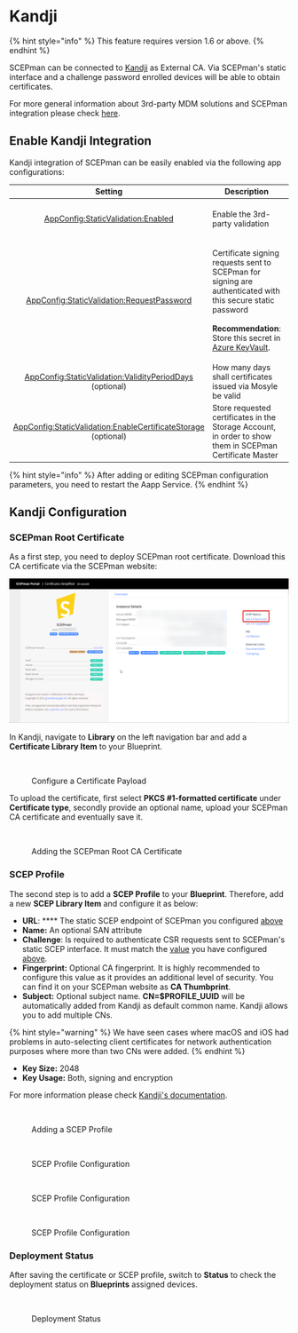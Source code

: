 # Kandji

{% hint style="info" %}
This feature requires version 1.6 or above.
{% endhint %}

SCEPman can be connected to [Kandji](https://www.kandji.io/) as External CA. Via SCEPman's static interface and a challenge password enrolled devices will be able to obtain certificates.

For more general information about 3rd-party MDM solutions and SCEPman integration please check [here](./).

## Enable Kandji Integration

Kandji integration of SCEPman can be easily enabled via the following app configurations:

|                                                                                            Setting                                                                                           | Description                                                                                                                                                                                                                                                                                              |                     Value                    |
| :------------------------------------------------------------------------------------------------------------------------------------------------------------------------------------------: | -------------------------------------------------------------------------------------------------------------------------------------------------------------------------------------------------------------------------------------------------------------------------------------------------------- | :------------------------------------------: |
|                        [AppConfig:StaticValidation:Enabled](../../advanced-configuration/application-settings/static-validation.md#appconfig-staticvalidation-enabled)                       | Enable the 3rd-party validation                                                                                                                                                                                                                                                                          | _**true**_ to enable, _**false**_ to disable |
|                [AppConfig:StaticValidation:RequestPassword](../../advanced-configuration/application-settings/static-validation.md#appconfig-staticvalidation-requestpassword)               | <p>Certificate signing requests sent to SCEPman for signing are authenticated with this secure static password<br><br><strong>Recommendation</strong>: Store this secret in <a href="../../advanced-configuration/application-settings/#secure-configuration-in-azure-key-vault">Azure KeyVault</a>.</p> |      _generate a 32 character password_      |
|       [AppConfig:StaticValidation:ValidityPeriodDays](../../advanced-configuration/application-settings/static-validation.md#appconfig-staticvalidation-validityperioddays) (optional)       | How many days shall certificates issued via Mosyle be valid                                                                                                                                                                                                                                              |                      365                     |
| [AppConfig:StaticValidation:EnableCertificateStorage](../../advanced-configuration/application-settings/static-validation.md#appconfig-staticvalidation-enablecertificatestorage) (optional) | Store requested certificates in the Storage Account, in order to show them in SCEPman Certificate Master                                                                                                                                                                                                 | _**true**_ to enable, _**false** to disable_ |

{% hint style="info" %}
After adding or editing SCEPman configuration parameters, you need to restart the Aapp Service.
{% endhint %}

## Kandji Configuration

### SCEPman Root Certificate

As a first step, you need to deploy SCEPman root certificate. Download this CA certificate via the SCEPman website:

![SCEPman Website](<../../.gitbook/assets/SCEPmanHomePage (2).png>)

In Kandji, navigate to **Library** on the left navigation bar and add a **Certificate Library Item** to your Blueprint.

<figure><img src="../../.gitbook/assets/2023-03-09 12_51_21-Window.png" alt=""><figcaption><p>Configure a Certificate Payload</p></figcaption></figure>

To upload the certificate, first select **PKCS #1-formatted certificate** under **Certificate type**, secondly provide an optional name, upload your SCEPman CA certificate and eventually save it.

<figure><img src="../../.gitbook/assets/2023-03-09 14_21_12-KandjiSCEPmanRootCA.png" alt=""><figcaption><p>Adding the SCEPman Root CA Certificate</p></figcaption></figure>

### SCEP Profile

The second step is to add a **SCEP Profile** to your **Blueprint**. Therefore, add a new **SCEP Library Item** and configure it as below:

* **URL**: \*\*\*\* The static SCEP endpoint of SCEPman you configured [above](kandji.md#enable-kandji-integration)
* **Name:** An optional SAN attribute
* **Challenge**: Is required to authenticate CSR requests sent to SCEPman's static SCEP interface. It must match the [value](../../advanced-configuration/application-settings/static-validation.md#appconfig-staticvalidation-requestpassword) you have configured [above](kandji.md#enable-kandji-integration).
* **Fingerprint:** Optional CA fingerprint. It is highly recommended to configure this value as it provides an additional level of security. You can find it on your SCEPman website as **CA Thumbprint**.
* **Subject:** Optional subject name. **CN=$PROFILE\_UUID** will be automatically added from Kandji as default common name. Kandji allows you to add multiple CNs.

{% hint style="warning" %}
We have seen cases where macOS and iOS had problems in auto-selecting client certificates for network authentication purposes where more than two CNs were added.
{% endhint %}

* **Key Size:** 2048
* **Key Usage:** Both, signing and encryption

For more information please check [Kandji's documentation](https://support.kandji.io/support/solutions/articles/72000559782-scep-profile).

<figure><img src="../../.gitbook/assets/2023-03-09 14_43_19-Kandji.png" alt=""><figcaption><p>Adding a SCEP Profile</p></figcaption></figure>

<figure><img src="../../.gitbook/assets/2023-03-09 14_50_23-Kandji.png" alt=""><figcaption><p>SCEP Profile Configuration</p></figcaption></figure>

<figure><img src="../../.gitbook/assets/2023-03-09 14_51_22-Kandji.png" alt=""><figcaption><p>SCEP Profile Configuration</p></figcaption></figure>

<figure><img src="../../.gitbook/assets/2023-03-09 14_52_52-Kandji.png" alt=""><figcaption><p>SCEP Profile Configuration</p></figcaption></figure>

### Deployment Status

After saving the certificate or SCEP profile, switch to **Status** to check the deployment status on **Blueprints** assigned devices.

<figure><img src="../../.gitbook/assets/2023-03-09 15_12_40-Kandji.png" alt=""><figcaption><p>Deployment Status</p></figcaption></figure>
